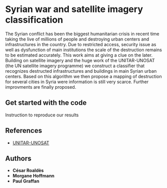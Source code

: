 # Syrian war and satellite imagery classification

The Syrian conflict has been the biggest humanitarian crisis in recent time taking the live of millions of people and destroying urban centers and infrastructures in the country. Due to restricted access, security issue as well as dysfunction of main institutions the scale of the destruction remains to be estimated accurately. This work aims at giving a clue on the later. Building on satellite imagery and the huge work of the UNITAR-UNOSAT (the UN satellite imagery programme) we construct a classifier that recognizes destructed infrastructures and buildings in main Syrian urban centers. Based on this algorithm we then propose a mapping of destruction for several cities in Syria were information is still very scarce. Further improvments are finally proposed.


## Get started with the code

Instruction to reproduce our results 

## References

* [UNITAR-UNOSAT](https://unitar.org/sustainable-development-goals/satellite-analysis-and-applied-research) 

## Authors

* **César Roaldès** 
* **Morgane Hoffmann**
* **Paul Graffan**




